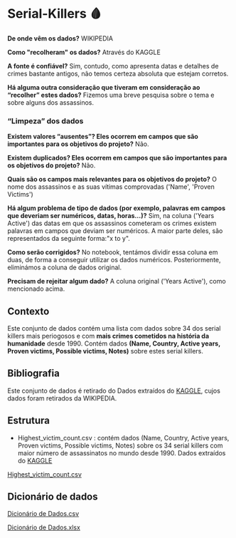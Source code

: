 # Serial-Killers :drop_of_blood:

**De onde vêm os dados?** WIKIPEDIA

**Como "recolheram" os dados?** Através do KAGGLE
  
**A fonte é confiável?** Sim, contudo, como apresenta datas e detalhes de crimes bastante antigos, não temos certeza absoluta que estejam corretos. 
  
**Há alguma outra consideração que tiveram em consideração ao “recolher” estes dados?** Fizemos uma breve pesquisa sobre o tema e sobre alguns dos assassinos.
  
  
### “Limpeza” dos dados

**Existem valores “ausentes”? Eles ocorrem em campos que são importantes para os objetivos do projeto?** Não.
  
**Existem duplicados? Eles ocorrem em campos que são importantes para os objetivos do projeto?** Não.
  
**Quais são os campos mais relevantes para os objetivos do projeto?** O nome dos assassinos e as suas vítimas comprovadas ('Name', 'Proven Victims')
  
**Há algum problema de tipo de dados (por exemplo, palavras em campos que deveriam ser numéricos, datas, horas…)?** Sim, na coluna ('Years Active') das datas em que os assassinos cometeram os crimes existem palavras em campos que deviam ser numéricos. A maior parte deles, são representados da seguinte forma:"x to y".
  
**Como serão corrigidos?** No notebook, tentámos dividir essa coluna em duas, de forma a conseguir utilizar os dados numéricos. Posteriormente, eliminámos a coluna de dados original.
  
**Precisam de rejeitar algum dado?** A coluna original ('Years Active'), como mencionado acima.
  
  



## Contexto

Este conjunto de dados contém uma lista com dados sobre 34 dos serial killers mais periogosos e com **mais crimes cometidos na história da humanidade** desde 1990.
Contém dados **(Name, Country, Active years, Proven victims, Possible victims, Notes)** sobre estes serial killers.

## Bibliografia

Este conjunto de dados é retirado do Dados extraídos do [KAGGLE](https://www.kaggle.com/datasets/vesuvius13/serial-killers-dataset), cujos dados foram retirados da WIKIPEDIA.

## Estrutura

- Highest_victim_count.csv : contém dados (Name, Country, Active years, Proven victims, Possible victims, Notes) sobre os 34 serial killers com maior número de assassinatos no mundo desde 1990. Dados extraídos do [KAGGLE](https://www.kaggle.com/datasets/vesuvius13/serial-killers-dataset)

[Highest_victim_count.csv](https://github.com/leonorrsantoss/Serial-Killers/files/8900043/Highest_victim_count.csv)


## Dicionário de dados

[Dicionário de Dados.csv](https://github.com/leonorrsantoss/Serial-Killers/files/8900131/Dicionario.de.Dados.csv)

[Dicionário de Dados.xlsx](https://github.com/leonorrsantoss/Serial-Killers/files/8929007/Dicionario.de.Dados.xlsx)
